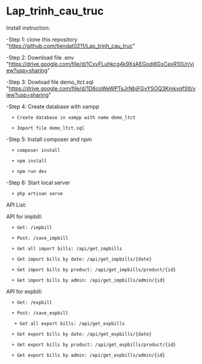 # Lap_trinh_cau_truc

Install instruction:

-Step 1: clone this repository "https://github.com/tiendat0211/Lap_trinh_cau_truc"

-Step 2: Download file .env "https://drive.google.com/file/d/1CxvFLuhkcg4k9XsAEGodi6GsCexR10Ur/view?usp=sharing"

-Step 3: Dowload file demo_ltct.sql "https://drive.google.com/file/d/1D6coWeWPTsJrNbjFGyYSOQ3KmkvqfStI/view?usp=sharing"

-Step 4: Create database with xampp

      + Create database in xampp with name demo_ltct

      + Import file demo_ltct.sql

-Step 5: Install composer and npm

      + composer install

      + npm install 

      + npm run dev

-Step 6: Start local server

      + php artisan serve


API List:

API for impbill:

      + Get: /impbill

      + Post: /save_impbill

      + Get all import bills: /api/get_impbills

      + Get import bills by date: /api/get_impbills/{date}
      
      + Get import bills by product: /api/get_impbills/product/{id}
      
      + Get import bills by admin: /api/get_impbills/admin/{id}

API for expbill:

      + Get: /expbill

      + Post: /save_expbill

       + Get all export bills: /api/get_expbills

      + Get export bills by date: /api/get_expbills/{date}
      
      + Get export bills by product: /api/get_expbills/product/{id}
      
      + Get export bills by admin: /api/get_expbills/admin/{id}
